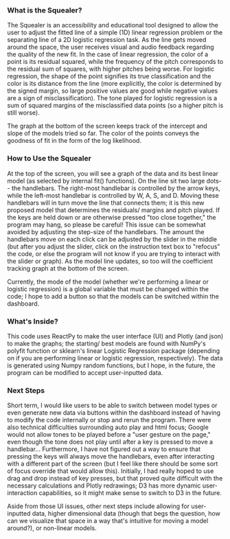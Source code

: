 ### What is the Squealer?
The Squealer is an accessibility and educational tool designed to allow the user to adjust the fitted line of a simple 
(1D) linear regression problem or the separating line of a 2D logistic regression task. As the line gets moved around the space, the user 
receives visual and audio feedback regarding the quality of the new fit. In the case of linear regression,
the color of a point is its residual squared, while the frequency of the pitch corresponds to the residual sum of squares, 
with higher pitches being worse. For logistic regression, the shape of the point signifies its true classification and the color
is its distance from the line (more explicitly, the color is determined by the signed margin, so large positive values 
are good while negative values are a sign of misclassification). The tone played for logistic regression is a sum of 
squared margins of the misclassified data points (so a higher pitch is still worse). 

The graph at the bottom of the screen keeps track of the intercept and slope of the models tried so far. The color of the
points conveys the goodness of fit in the form of the log likelihood.

### How to Use the Squealer
At the top of the screen, you will see a graph of the data and its best linear model (as selected by internal fit() functions). 
On the line sit two large dots-- the handlebars. The right-most handlebar is controlled by the arrow keys,
while the left-most handlebar is controlled by W, A, S, and D. Moving these handlebars will in turn move the line that
connects them; it is this new proposed model that determines the residuals/ margins and pitch played. If the keys are
held down or are otherwise pressed "too close together," the program may hang, so please be careful! This issue can be
somewhat avoided by adjusting the step-size of the handlebars. The amount the
handlebars move on each click can be adjusted by the slider in the middle (but after you adjust the slider, click on the
instruction text box to "refocus" the code, or else the program will not know if you are trying to interact with the 
slider or graph). As the model line updates, so too will the coefficient tracking graph at the bottom of the screen. 

Currently, the mode of the model (whether we're performing a linear or logistic regression) is a global variable that
must be changed within the code; I hope to add a button so that the models can be switched within the dashboard.

### What's Inside?
This code uses ReactPy to make the user interface (UI) and Plotly (and json) to make the graphs; the starting/ best models 
are found with NumPy's polyfit function or sklearn's linear Logistic Regression package (depending on if you are 
performing linear or logistic regression, respectively). The data is generated using Numpy random functions, but I hope,
in the future, the program can be modified to accept user-inputted data.

### Next Steps
Short term, I would like users to be able to switch between model types or even generate new data via buttons within the 
dashboard instead of having to modify the code internally or stop and rerun the program. There were also technical
difficulties surrounding auto play and html focus; Google would not allow tones to be played before a "user gesture on 
the page," even though the tone does not play until after a key is pressed to move a handlebar... Furthermore, I have not
figured out a way to ensure that pressing the keys will always move the handlebars, even after interacting with a different
part of the screen (but I feel like there should be some sort of focus override that would allow this). Initially, I had 
really hoped to use drag and drop instead of key presses, but that proved quite difficult with the necessary calculations
and Plotly redrawings; D3 has more dynamic user-interaction capabilities, so it might make sense to switch to D3 in the future. 

Aside from those UI issues, other next steps include allowing for user-inputted data, higher dimensional data (though that
begs the question, how can we visualize that space in a way that's intuitive for moving a model around?), or non-linear models. 




